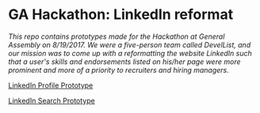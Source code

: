 # GA Hackathon: LinkedIn reformat

*This repo contains prototypes made for the Hackathon at General Assembly on 8/19/2017. We were a five-person team called DevelList, and our mission was to come up with a reformatting the website LinkedIn such that a user's skills and endorsements listed on his/her page were more prominent and more of a priority to recruiters and hiring managers.*

[LinkedIn Profile Prototype](https://dalazaro.github.io/ga-hackathon/html/profile)

[LinkedIn Search Prototype](https://dalazaro.github.io/ga-hackathon/html/search)

